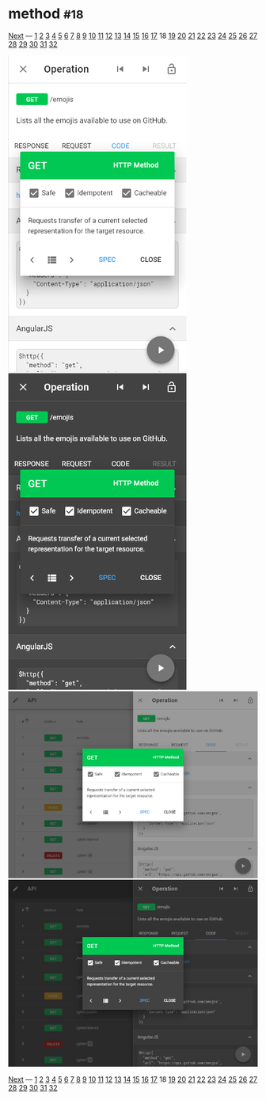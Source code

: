 # method <small>#18</small>

[Next](./19_status.md) &mdash; [1](./01_loading.md) [2](./02_landing.md) [3](./03_security.md) [4](./04_download.md) [5](./05_generator.md) [6](./06_language.md) [7](./07_options.md) [8](./08_menu.md) [9](./09_view.md) [10](./10_wide.md) [11](./11_summary+paths.md) [12](./12_summary.md) [13](./13_operations.md) [14](./14_table.md) [15](./15_right.md) [16](./16_request.md) [17](./17_code.md) 18 [19](./19_status.md) [20](./20_header.md) [21](./21_left.md) [22](./22_categories.md) [23](./23_recent.md) [24](./24_edit.md) [25](./25_fullscreen.md) [26](./26_test.md) [27](./27_methods.md) [28](./28_statuses.md) [29](./29_headers.md) [30](./30_about.md) [31](./31_markdown.md) [32](./32_syntax.md) 

![](./images/light_xs_18_method.png)![](./images/dark_xs_18_method.png)![](./images/light_md_18_method.png)![](./images/dark_md_18_method.png)

[Next](./19_status.md) &mdash; [1](./01_loading.md) [2](./02_landing.md) [3](./03_security.md) [4](./04_download.md) [5](./05_generator.md) [6](./06_language.md) [7](./07_options.md) [8](./08_menu.md) [9](./09_view.md) [10](./10_wide.md) [11](./11_summary+paths.md) [12](./12_summary.md) [13](./13_operations.md) [14](./14_table.md) [15](./15_right.md) [16](./16_request.md) [17](./17_code.md) 18 [19](./19_status.md) [20](./20_header.md) [21](./21_left.md) [22](./22_categories.md) [23](./23_recent.md) [24](./24_edit.md) [25](./25_fullscreen.md) [26](./26_test.md) [27](./27_methods.md) [28](./28_statuses.md) [29](./29_headers.md) [30](./30_about.md) [31](./31_markdown.md) [32](./32_syntax.md) 
